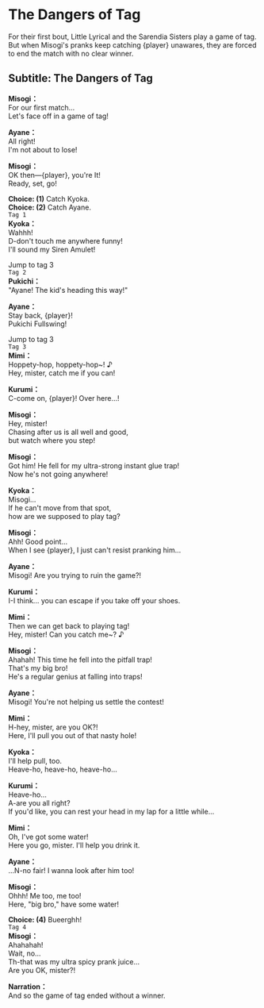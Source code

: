 # The Dangers of Tag
For their first bout, Little Lyrical and the Sarendia Sisters play a game of tag. But when Misogi's pranks keep catching {player} unawares, they are forced to end the match with no clear winner.
  
## Subtitle: The Dangers of Tag
  
**Misogi：**  
For our first match...  
 Let's face off in a game of tag!  
  
**Ayane：**  
All right!  
I'm not about to lose!  
  
**Misogi：**  
OK then—{player}, you're It!  
Ready, set, go!  
  
**Choice: (1)**  Catch Kyoka.  
**Choice: (2)**  Catch Ayane.  
`Tag 1`  
**Kyoka：**  
Wahhh!  
D-don't touch me anywhere funny!  
I'll sound my Siren Amulet!  
  
Jump to tag 3  
`Tag 2`  
**Pukichi：**  
\"Ayane! The kid's heading this way!\"  
  
**Ayane：**  
Stay back, {player}!  
Pukichi Fullswing!  
  
Jump to tag 3  
`Tag 3`  
**Mimi：**  
Hoppety-hop, hoppety-hop~! ♪  
Hey, mister, catch me if you can!  
  
**Kurumi：**  
C-come on, {player}! Over here...!  
  
**Misogi：**  
Hey, mister!  
Chasing after us is all well and good,  
but watch where you step!  
  
**Misogi：**  
Got him! He fell for my ultra-strong instant glue trap!  
Now he's not going anywhere!  
  
**Kyoka：**  
Misogi...  
If he can't move from that spot,  
how are we supposed to play tag?  
  
**Misogi：**  
Ahh! Good point...  
When I see {player}, I just can't resist pranking him...  
  
**Ayane：**  
Misogi! Are you trying to ruin the game?!  
  
**Kurumi：**  
I-I think... you can escape if you take off your shoes.  
  
**Mimi：**  
Then we can get back to playing tag!  
Hey, mister! Can you catch me~? ♪  
  
**Misogi：**  
Ahahah! This time he fell into the pitfall trap!  
That's my big bro!  
He's a regular genius at falling into traps!  
  
**Ayane：**  
Misogi! You're not helping us settle the contest!  
  
**Mimi：**  
H-hey, mister, are you OK?!  
Here, I'll pull you out of that nasty hole!  
  
**Kyoka：**  
I'll help pull, too.  
Heave-ho, heave-ho, heave-ho...  
  
**Kurumi：**  
Heave-ho...  
A-are you all right?  
If you'd like, you can rest your head in my lap for a little while...  
  
**Mimi：**  
Oh, I've got some water!  
Here you go, mister. I'll help you drink it.  
  
**Ayane：**  
...N-no fair! I wanna look after him too!  
  
**Misogi：**  
Ohhh! Me too, me too!  
Here, \"big bro,\" have some water!  
  
**Choice: (4)**  Bueerghh!  
`Tag 4`  
**Misogi：**  
Ahahahah!  
 Wait, no...  
Th-that was my ultra spicy prank juice...  
Are you OK, mister?!  
  
**Narration：**  
And so the game of tag ended without a winner.  
